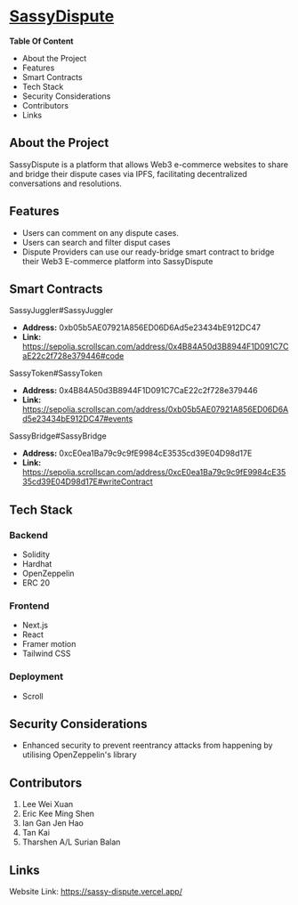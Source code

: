 # <a href="https://sassy-dispute.vercel.app/">SassyDispute</a>

<b> Table Of Content </b>
- About the Project
- Features
- Smart Contracts
- Tech Stack
- Security Considerations
- Contributors
- Links

## About the Project
SassyDispute is a platform that allows Web3 e-commerce websites to share and bridge their dispute cases via IPFS, facilitating decentralized conversations and resolutions.

## Features
- Users can comment on any dispute cases.
- Users can search and filter disput cases 
- Dispute Providers can use our ready-bridge smart contract to bridge their Web3 E-commerce platform into SassyDispute 

## Smart Contracts 
SassyJuggler#SassyJuggler 
-  <b>Address:</b> 0xb05b5AE07921A856ED06D6Ad5e23434bE912DC47
-  <b>Link:</b> https://sepolia.scrollscan.com/address/0x4B84A50d3B8944F1D091C7CaE22c2f728e379446#code

SassyToken#SassyToken 
- <b>Address:</b> 0x4B84A50d3B8944F1D091C7CaE22c2f728e379446
- <b>Link:</b> https://sepolia.scrollscan.com/address/0xb05b5AE07921A856ED06D6Ad5e23434bE912DC47#events

SassyBridge#SassyBridge 
- <b>Address:</b> 0xcE0ea1Ba79c9c9fE9984cE3535cd39E04D98d17E
- <b>Link:</b> https://sepolia.scrollscan.com/address/0xcE0ea1Ba79c9c9fE9984cE3535cd39E04D98d17E#writeContract

## Tech Stack 

### Backend
- Solidity
- Hardhat 
- OpenZeppelin
- ERC 20

### Frontend 
- Next.js
- React
- Framer motion
- Tailwind CSS

### Deployment
- Scroll

## Security Considerations
- Enhanced security to prevent reentrancy attacks from happening by utilising OpenZeppelin's library

## Contributors
1. Lee Wei Xuan
2. Eric Kee Ming Shen
3. Ian Gan Jen Hao
4. Tan Kai
5. Tharshen A/L Surian Balan

## Links
Website Link: https://sassy-dispute.vercel.app/